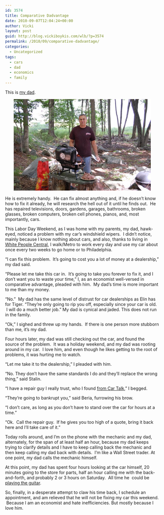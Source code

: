 ```yaml
---
id: 3574
title: Comparative Dadvantage
date: 2010-09-07T12:04:24+00:00
author: Vicki
layout: post
guid: http://blog.vickiboykis.com/wlb/?p=3574
permalink: /2010/09/comparative-dadvantage/
categories:
  - Uncategorized
tags:
  - cars
  - dad
  - economics
  - family
---
```

This is [my dad](http://blog.vickiboykis.com/wlb/2009/06/21/happy-fathers-day/).

<p style="text-align: center;">
  <a href="https://raw.githubusercontent.com/veekaybee/wlb/gh-pages/assets/images/2010/09/DSC_0461.jpg"><img class="aligncenter size-full wp-image-3575" title="DSC_0461" src="https://raw.githubusercontent.com/veekaybee/wlb/gh-pages/assets/images/2010/09/DSC_0461.jpg" alt="" width="448" height="298" /></a>
</p>

He is extremely handy.  He can fix almost anything and, if he doesn&#8217;t know how to fix it already, he will research the hell out of it until he finds out.  He has repaired televisions, doors, gardens, garages, bathrooms, broken glasses, broken computers, broken cell phones, pianos, and, most importantly, cars.

This Labor Day Weekend, as I was home with my parents, my dad, hawk-eyed, noticed a problem with my car&#8217;s windshield wipers.  I didn&#8217;t notice, mainly because I know nothing about cars, and also, thanks to living in [White People Central](http://blog.vickiboykis.com/wlb/2010/05/20/ive-gone-over-to-the-dark-side/), I walk/Metro to work every day and use my car about once every two weeks to go home or to Philadelphia.

&#8220;I can fix this problem.  It&#8217;s going to cost you a lot of money at a dealership,&#8221; my dad said.

&#8220;Please let me take this car in.  It&#8217;s going to take you forever to fix it, and I don&#8217;t want you to waste your time,&#8221; I, as an economist well-versed in comparative advantage, pleaded with him.  My dad&#8217;s time is more important to me than my money.

&#8220;No.&#8221;  My dad has the same level of distrust for car dealerships as Elin has for Tiger. &#8220;They&#8217;re only going to rip you off, especially since your car is old.  I will do a much better job.&#8221; My dad is cynical and jaded. This does not run in the family.

&#8220;Ok,&#8221; I sighed and threw up my hands.  If there is one person more stubborn than me, it&#8217;s my dad.

Four hours later, my dad was still checking out the car, and found the source of the problem.  It was a holiday weekend, and my dad was rooting around in my car.  I love him, and even though he likes getting to the root of problems, it was hurting me to watch.

&#8220;Let me take it to the dealership,&#8221; I pleaded with him.

&#8220;No. They don&#8217;t have the same standards I do and they&#8217;ll replace the wrong thing,&#8221; said Stalin.

&#8220;I have a repair guy I really trust, who I found [from Car Talk](http://www.cartalk.com/content/mechx/),&#8221; I begged.

&#8220;They&#8217;re going to bankrupt you,&#8221; said Beria, furrowing his brow.

&#8220;I don&#8217;t care, as long as you don&#8217;t have to stand over the car for hours at a time.&#8221;

&#8220;Ok.  Call the repair guy.  If he gives you too high of a quote, bring it back here and I&#8217;ll take care of it.&#8221;

Today rolls around, and I&#8217;m on the phone with the mechanic and my dad, alternately, for the span of at least half an hour, because my dad keeps trying to clarify details and I have to keep calling back the mechanic and then keep calling my dad back with details.  I&#8217;m like a Wall Street trader. At one point, my dad calls the mechanic himself.

At this point, my dad has spent four hours looking at the car himself, 20 minutes going to the store for parts, half an hour calling me with the back-and-forth, and probably 2 or 3 hours on Saturday.  All time he  could be [playing the guitar](http://s3.amazonaws.com/data.tumblr.com/tumblr_l897r9R0dp1qd4m7co1_1280.jpg?AWSAccessKeyId=0RYTHV9YYQ4W5Q3HQMG2&Expires=1283965435&Signature=DQqoZqeLNgQEh2Kxpl00ML/aDp0%3D).

So, finally, in a desperate attempt to claw his time back, I schedule an appointment, and am relieved that he will not be fixing my car this weekend.  Because I am an economist and hate inefficiencies. But mostly because I love him.